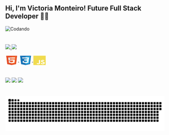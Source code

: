 ## Hi, I'm Victoria Monteiro! Future Full Stack Developer :woman_technologist:

<img align="center" alt="Codando" height="150" width="150" src="https://media.discordapp.net/attachments/1131978392007352423/1213689604365090896/giphy.gif?ex=662dc286&is=661b4d86&hm=8a3bec749f5ea0fba0bfacb0319bbeb76fa434b3bb04c1b015ff34c56a7ae0c1&=&width=400&height=400">

#

<div>
  <a href="https://github.com/ViMonteiro22">
  <img height="180em" src="https://github-readme-stats.vercel.app/api?username=ViMonteiro22&show_icons=true&theme=tokyonight&include_all_commits=true&count_private=true"/>
  <img height="180em" src="https://github-readme-stats.vercel.app/api/top-langs/?username=ViMonteiro22&layout=compact&langs_count=6&theme=tokyonight"/>
</div>
<div style="display: inline_block"><br>
  <img align="center" alt="HTML" height="30" width="40" src="https://raw.githubusercontent.com/devicons/devicon/master/icons/html5/html5-original.svg ">
  <img align="center" alt="CSS" height="30" width="40" src="https://raw.githubusercontent.com/devicons/devicon/master/icons/css3/css3-original.svg ">
  <img align="center" alt="Js" height="30" width="40" src="https://raw.githubusercontent.com/devicons/devicon/master/icons/javascript/javascript-plain.svg ">
</div>
 
  #
 
<div>
  <a href="https://www.instagram.com/viih_monteiiro/" target="_blank"><img src="https://img.shields.io/badge/-Instagram-%23E4405F?style=for-the-badge&logo=instagram&logoColor=white" target="_blank"></a>
  <a href="https://www.linkedin.com/in/vict%C3%B3ria-silva-monteiro-3a6a86238/" target="_blank"><img src="https://img.shields.io/badge/-LinkedIn-%230077B5?style=for-the-badge&logo=linkedin&logoColor=white" target="_blank"></a> 
  <a href = "mailto:victoria.vrsm@gmail.com"><img src="https://img.shields.io/badge/-Gmail-%23333?style=for-the-badge&logo=gmail&logoColor=white" target="_blank"></a>
</div>

#

![snake gif](https://github.com/ViMonteiro22/ViMonteiro22/blob/output/github-contribution-grid-snake.svg)
